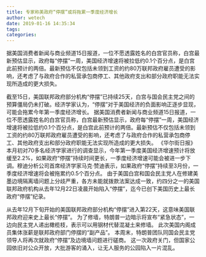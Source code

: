 ```yaml
---
title: 专家称美政府“停摆”或将拖累一季度经济增长
author: wetech
date: 2019-01-16 14:35:34
tags: 
categories: 
---
```

据美国消费者新闻与商业频道15日报道，一位不愿透露姓名的白宫官员称，白宫最新预估显示，政府每“停摆”一周，美国经济增速将被拉低约0.1个百分点，是白宫此前预计的两倍。最新预估不仅包括未领到工资的约80万联邦政府雇员遭受的影响，还考虑了与政府合作的私营承包商停工、其他政府支出和部分政府职能无法实现所造成的更大损失。
<!-- more -->
截至15日，美国联邦政府部分机构“停摆”已持续25天，白宫与国会民主党之间的预算僵局仍未打破。经济学家认为，“停摆”对于美国经济的负面影响正逐步显现，可能会拖累今年第一季度经济增长。
据美国消费者新闻与商业频道15日报道，一位不愿透露姓名的白宫官员称，白宫最新预估显示，政府每“停摆”一周，美国经济增速将被拉低约0.1个百分点，是白宫此前预计的两倍。最新预估不仅包括未领到工资的约80万联邦政府雇员遭受的影响，还考虑了与政府合作的私营承包商停工、其他政府支出和部分政府职能无法实现所造成的更大损失。
《华尔街日报》本月初对70多名经济学家进行的调查显示，今年第一季度美国经济增速预计将放缓至2.2%，如果政府“停摆”持续时间更长，一季度经济增速可能会被进一步下调。穆迪分析公司首席经济学家马克·赞迪表示，如果政府“停摆”持续至3月份，一季度经济增速将会被拖累约0.5个百分点。
由于美国白宫和国会民主党人在修建美墨边境隔离墙问题上分歧严重，各方未能就拨款法案达成一致，约四分之一的美国联邦政府机构从去年12月22日凌晨开始陷入“停摆”，迄今已创下美国历史上最长政府“停摆”纪录。
 
 
从去年12月下旬开始的美国联邦政府部分机构“停摆”进入第22天，这意味美国联邦政府迎来史上最长“停摆”。
为了修墙，特朗普一边暗示将宣布“紧急状态”，一边向民主党人递出橄榄枝，表示可以用钢材代替混凝土来修墙。
此次美国内阁成员集体涨薪是联邦政府部门停摆的“副产品”。
本周末，特朗普团队同国会民主党领导人将再次就政府“停摆”及边境墙问题进行磋商。
这一次政府关门，但国家公园依旧对公众开放，大批游客的涌入，让无人服务的公园陷入一片混乱。
